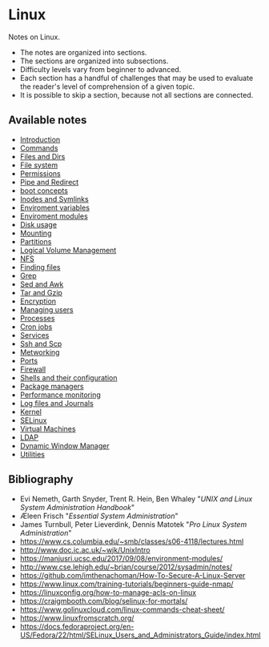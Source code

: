 # Linux
Notes on Linux. 

* The notes are organized into sections. 
* The sections are organized into subsections.
* Difficulty levels vary from beginner to advanced. 
* Each section has a handful of challenges that may be used to evaluate the reader's level of comprehension of a given topic.
* It is possible to skip a section, because not all sections are connected. 


## Available notes

* <a href="https://github.com/djeada/Linux/blob/main/notes/introduction.md">Introduction</a>
* <a href="https://github.com/djeada/Linux/blob/main/notes/commands.md">Commands</a>
* <a href="https://github.com/djeada/Linux/blob/main/notes/files_and_dirs.md">Files and Dirs</a>
* <a href="https://github.com/djeada/Linux/blob/main/notes/file_system.md">File system</a>
* <a href="https://github.com/djeada/Linux/blob/main/notes/permissions.md">Permissions</a>
* <a href="https://github.com/djeada/Linux/blob/main/notes/pipe_and_redirect.md">Pipe and Redirect</a>
* <a href="https://github.com/djeada/Linux/blob/main/notes/booting.md">boot concepts</a>
* <a href="https://github.com/djeada/Linux/blob/main/notes/inodes_and_symlinks.md">Inodes and Symlinks</a>
* <a href="https://github.com/djeada/Linux/blob/main/notes/enviroment_variable.md">Enviroment variables</a>
* <a href="https://github.com/djeada/Linux/blob/main/notes/enviroment_modules.md">Enviroment modules</a>
* <a href="https://github.com/djeada/Linux/blob/main/notes/disk_usage.md">Disk usage</a>
* <a href="https://github.com/djeada/Linux/blob/main/notes/mounting.md">Mounting</a>
* <a href="https://github.com/djeada/Linux/blob/main/notes/partitions.md">Partitions</a>
* <a href="https://github.com/djeada/Linux/blob/main/notes/logical_volume_management.md">Logical Volume Management</a>
* <a href="https://github.com/djeada/Linux/blob/main/notes/nfs.md">NFS</a>
* <a href="https://github.com/djeada/Linux/blob/main/notes/finding_files.md">Finding files</a>
* <a href="https://github.com/djeada/Linux/blob/main/notes/grep.md">Grep</a>
* <a href="https://github.com/djeada/Linux/blob/main/notes/sed_and_awk.md">Sed and Awk</a>
* <a href="https://github.com/djeada/Linux/blob/main/notes/tar_and_gzip.md">Tar and Gzip</a>
* <a href="https://github.com/djeada/Linux/blob/main/notes/encryption.md">Encryption</a>
* <a href="https://github.com/djeada/Linux/blob/main/notes/managing_users.md">Managing users</a>
* <a href="https://github.com/djeada/Linux/blob/main/notes/processes.md">Processes</a>
* <a href="https://github.com/djeada/Linux/blob/main/notes/cron_jobs.md">Cron jobs</a>
* <a href="https://github.com/djeada/Linux/blob/main/notes/services.md">Services</a>
* <a href="https://github.com/djeada/Linux/blob/main/notes/ssh_and_scp.md">Ssh and Scp</a>
* <a href="https://github.com/djeada/Linux/blob/main/notes/networking.md">Metworking</a>
* <a href="https://github.com/djeada/Linux/blob/main/notes/ports.md">Ports</a>
* <a href="https://github.com/djeada/Linux/blob/main/notes/firewall.md">Firewall</a>
* <a href="https://github.com/djeada/Linux/blob/main/notes/shells_and_bash_configuration.md">Shells and their configuration</a>
* <a href="https://github.com/djeada/Linux/blob/main/notes/package_managers.md">Package managers</a>
* <a href="https://github.com/djeada/Linux/blob/main/notes/performance_monitoring.md">Performance monitoring</a>
* <a href="https://github.com/djeada/Linux/blob/main/notes/log_files_and_journals.md">Log files and Journals</a>
* <a href="https://github.com/djeada/Linux/blob/main/notes/kernel.md">Kernel</a>
* <a href="https://github.com/djeada/Linux/blob/main/notes/selinux.md">SELinux</a>
* <a href="https://github.com/djeada/Linux/blob/main/notes/virtual_machines.md">Virtual Machines</a>
* <a href="https://github.com/djeada/Linux/blob/main/notes/ldap.md">LDAP</a>
* <a href="https://github.com/djeada/Linux/blob/main/notes/dwm.md">Dynamic Window Manager</a>
* <a href="https://github.com/djeada/Linux-Notes/blob/main/notes/utilities.md">Utilities</a>

## Bibliography

* Evi Nemeth, Garth Snyder, Trent R. Hein, Ben Whaley "<i>UNIX and Linux System Administration Handbook</i>"
* Æleen Frisch "<i>Essential System Administration</i>"
* James Turnbull, Peter Lieverdink, Dennis Matotek "<i>Pro Linux System Administration</i>"
* https://www.cs.columbia.edu/~smb/classes/s06-4118/lectures.html
* http://www.doc.ic.ac.uk/~wjk/UnixIntro
* https://manjusri.ucsc.edu/2017/09/08/environment-modules/
* http://www.cse.lehigh.edu/~brian/course/2012/sysadmin/notes/
* https://github.com/imthenachoman/How-To-Secure-A-Linux-Server
* https://www.linux.com/training-tutorials/beginners-guide-nmap/
* https://linuxconfig.org/how-to-manage-acls-on-linux
* https://craigmbooth.com/blog/selinux-for-mortals/
* https://www.golinuxcloud.com/linux-commands-cheat-sheet/
* https://www.linuxfromscratch.org/
* https://docs.fedoraproject.org/en-US/Fedora/22/html/SELinux_Users_and_Administrators_Guide/index.html
